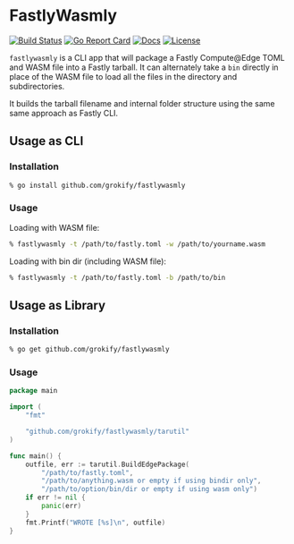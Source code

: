 # FastlyWasmly

[![Build Status][build-status-svg]][build-status-url]
[![Go Report Card][goreport-svg]][goreport-url]
[![Docs][docs-godoc-svg]][docs-godoc-url]
[![License][license-svg]][license-url]

 [build-status-svg]: https://github.com/grokify/fastlywasmly/workflows/test/badge.svg?branch=master
 [build-status-url]: https://github.com/grokify/fastlywasmly/actions/workflows/go_build.yaml
 [goreport-svg]: https://goreportcard.com/badge/github.com/grokify/fastlywasmly
 [goreport-url]: https://goreportcard.com/report/github.com/grokify/fastlywasmly
 [docs-godoc-svg]: https://pkg.go.dev/badge/github.com/grokify/fastlywasmly
 [docs-godoc-url]: https://pkg.go.dev/github.com/grokify/fastlywasmly
 [license-svg]: https://img.shields.io/badge/license-MIT-fastlywasmly.svg
 [license-url]: https://github.com/grokify/fastlywasmly/blob/master/LICENSE

`fastlywasmly` is a CLI app that will package a Fastly Compute@Edge TOML and WASM file into a Fastly tarball. It can alternately take a `bin` directly in place of the WASM file to load all the files in the directory and subdirectories.

It builds the tarball filename and internal folder structure using the same same approach as Fastly CLI.

## Usage as CLI

### Installation

```bash
% go install github.com/grokify/fastlywasmly
```

### Usage

Loading with WASM file:

```bash
% fastlywasmly -t /path/to/fastly.toml -w /path/to/yourname.wasm
```

Loading with bin dir (including WASM file):

```bash
% fastlywasmly -t /path/to/fastly.toml -b /path/to/bin
```

## Usage as Library

### Installation

```bash
% go get github.com/grokify/fastlywasmly
```

### Usage

```go
package main

import (
    "fmt"

    "github.com/grokify/fastlywasmly/tarutil"
)

func main() {
    outfile, err := tarutil.BuildEdgePackage(
        "/path/to/fastly.toml",
        "/path/to/anything.wasm or empty if using bindir only",
        "/path/to/option/bin/dir or empty if using wasm only")
    if err != nil {
        panic(err)
    }
    fmt.Printf("WROTE [%s]\n", outfile)
}
```